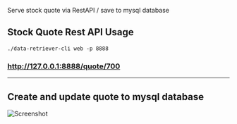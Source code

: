Serve stock quote via RestAPI / save to mysql database

## Stock Quote Rest API Usage
```
./data-retriever-cli web -p 8888
```
### http://127.0.0.1:8888/quote/700

------------------

## Create and update quote to mysql database
![Screenshot](https://raw.githubusercontent.com/chanyk-joseph/dissertation/stock/data-retriever-cli/mysql_sample_content.PNG)